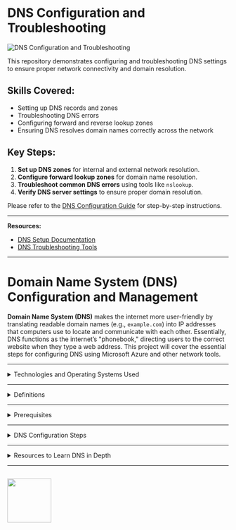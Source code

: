 # DNS Configuration and Troubleshooting

![DNS Configuration and Troubleshooting](https://poshac.me/docs/v4/assets/images/social/Guides/Troubleshooting-DNS-Validation.png)


This repository demonstrates configuring and troubleshooting DNS settings to ensure proper network connectivity and domain resolution.

## Skills Covered:
- Setting up DNS records and zones
- Troubleshooting DNS errors
- Configuring forward and reverse lookup zones
- Ensuring DNS resolves domain names correctly across the network

## Key Steps:
1. **Set up DNS zones** for internal and external network resolution.
2. **Configure forward lookup zones** for domain name resolution.
3. **Troubleshoot common DNS errors** using tools like `nslookup`.
4. **Verify DNS server settings** to ensure proper domain resolution.

Please refer to the [DNS Configuration Guide](https://learn.microsoft.com/en-us/entra/identity/domain-services/tutorial-create-instance) for step-by-step instructions.

---
**Resources:**
- [DNS Setup Documentation](https://learn.microsoft.com/en-us/search/?terms=DNS%20Setup%20Documentation)
- [DNS Troubleshooting Tools](https://learn.microsoft.com/en-us/search/?terms=DNS%20Troubleshooting%20Tools)



---


# **Domain Name System (DNS) Configuration and Management**

**Domain Name System (DNS)** makes the internet more user-friendly by translating readable domain names (e.g., `example.com`) into IP addresses that computers use to locate and communicate with each other. Essentially, DNS functions as the internet’s "phonebook," directing users to the correct website when they type a web address. This project will cover the essential steps for configuring DNS using Microsoft Azure and other network tools.

---

<details>
<summary>Technologies and Operating Systems Used</summary>

### **Technologies Used**
- **Remote Desktop**
- **Microsoft Azure**

### **Operating Systems Used**
- **Windows 10**
- **Windows Server 2022**

</details>

---

<details>
<summary>Definitions</summary>

- **Ping**: A network tool that tests the reachability of a host on an IP network.
- **Nslookup**: A tool for mapping IP addresses to domain names and troubleshooting DNS configurations.
- **Ipconfig**: Displays and manages network IP configurations, including IP addresses, subnet masks, and DNS servers.

</details>

---

<details>
<summary>Prerequisites</summary>

Before starting, ensure that:
1. **Virtual Machines**: The virtual machines for DNS configuration (e.g., Domain Controller on Windows Server 2022 and client on Windows 10) should be in the same resource group and virtual network.
2. **Static NIC and Matching DNS**: The NIC of the Domain Controller is set to **static**, and the client DNS matches the Domain Controller DNS. Configure these settings in Azure.

</details>

---

<details>
<summary>DNS Configuration Steps</summary>

#### **1. A Record Configuration**

1. **Login to Domain Controller and Client**: Access `DC-1` and `Client-1` as **(username)-admin**.
   
2. **Test DNS Connection on Client-1**:
   - Open PowerShell as admin.
   - Run `nslookup mainframe` to test DNS resolution. **Expected**: It won’t work initially.

3. **Create A Record on Domain Controller**:
   - On `DC-1`, open **DNS Manager**.
   - Navigate to **Forward Lookup Zone > Your Domain**.
   - Right-click, select **New Host (A)**.
   - Enter `mainframe` as the hostname and the IP address of `DC-1`.
   - Check the **first box** below to complete the setup.

4. **Verify DNS Resolution on Client-1**:
   - Back on `Client-1`, run `ping mainframe` in PowerShell to confirm connectivity.

---

#### **2. Local DNS Cache**

1. **Update DNS Record on Domain Controller**:
   - Edit the `mainframe` IP address on `DC-1` to `8.8.8.8`.

2. **Test Cache Resolution on Client-1**:
   - Run `ping mainframe` again; it won’t work as the cached DNS is outdated.

3. **Clear Client-1 DNS Cache**:
   - Use `ipconfig /displaydns` and then `ipconfig /flushdns` to clear the cache.

4. **Re-test DNS Resolution**:
   - Run `ping mainframe` again, and observe the updated IP address.

---

#### **3. CNAME Record Setup**

1. **Create CNAME Record on Domain Controller**:
   - On `DC-1`, go to the **DNS Manager** and select **New Alias (CNAME)**.
   - In the Alias name box, type `search`.
   - Enter `www.google.com` in the FQDN box. (Example purpose only.)

2. **Verify CNAME Resolution on Client-1**:
   - Back on `Client-1`, run `ping search` and `nslookup search` to confirm connectivity to `www.google.com`.

</details>

---

<details>
<summary>Resources to Learn DNS in Depth</summary>

For a deeper understanding of DNS, consider exploring resources such as **[Cloudflare's DNS Learning Center](https://www.cloudflare.com/learning/dns/what-is-dns/)**.

</details>

---


<h2>  <img src='https://raw.githubusercontent.com/ShahriarShafin/ShahriarShafin/main/Assets/handshake.gif' width="100"> </h2>

